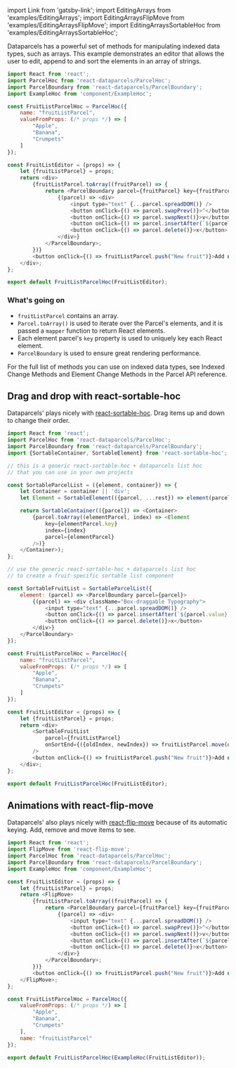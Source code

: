 import Link from 'gatsby-link';
import EditingArrays from 'examples/EditingArrays';
import EditingArraysFlipMove from 'examples/EditingArraysFlipMove';
import EditingArraysSortableHoc from 'examples/EditingArraysSortableHoc';

Dataparcels has a powerful set of methods for manipulating indexed data types, such as arrays. This example demonstrates an editor that allows the user to edit, append to and sort the elements in an array of strings.

<EditingArrays />

```js
import React from 'react';
import ParcelHoc from 'react-dataparcels/ParcelHoc';
import ParcelBoundary from 'react-dataparcels/ParcelBoundary';
import ExampleHoc from 'component/ExampleHoc';

const FruitListParcelHoc = ParcelHoc({
    name: "fruitListParcel",
    valueFromProps: (/* props */) => [
        "Apple",
        "Banana",
        "Crumpets"
    ]
});

const FruitListEditor = (props) => {
    let {fruitListParcel} = props;
    return <div>
        {fruitListParcel.toArray((fruitParcel) => {
            return <ParcelBoundary parcel={fruitParcel} key={fruitParcel.key}>
                {(parcel) => <div>
                    <input type="text" {...parcel.spreadDOM()} />
                    <button onClick={() => parcel.swapPrev()}>^</button>
                    <button onClick={() => parcel.swapNext()}>v</button>
                    <button onClick={() => parcel.insertAfter(`${parcel.value} copy`)}>+</button>
                    <button onClick={() => parcel.delete()}>x</button>
                </div>}
            </ParcelBoundary>;
        })}
        <button onClick={() => fruitListParcel.push("New fruit")}>Add new fruit</button>
    </div>;
};

export default FruitListParcelHoc(FruitListEditor);
```

### What's going on

* `fruitListParcel` contains an array.
* `Parcel.toArray()` is used to iterate over the Parcel's elements, and it is passed a `mapper` function to return React elements.
* Each element parcel's `key` property is used to uniquely key each React element.
* `ParcelBoundary` is used to ensure great rendering performance.

For the full list of methods you can use on indexed data types, see <Link to="/api/Parcel#indexed_change_methods">Indexed Change Methods</Link> and <Link to="/api/Parcel#element_change_methods">Element Change Methods</Link> in the Parcel API reference.

## Drag and drop with react-sortable-hoc

Dataparcels' plays nicely with [react-sortable-hoc](https://github.com/clauderic/react-sortable-hoc). Drag items up and down to change their order.

<EditingArraysSortableHoc />

```js
import React from 'react';
import ParcelHoc from 'react-dataparcels/ParcelHoc';
import ParcelBoundary from 'react-dataparcels/ParcelBoundary';
import {SortableContainer, SortableElement} from 'react-sortable-hoc';

// this is a generic react-sortable-hoc + dataparcels list hoc
// that you can use in your own projects

const SortableParcelList = ({element, container}) => {
    let Container = container || 'div';
    let Element = SortableElement(({parcel, ...rest}) => element(parcel, rest));

    return SortableContainer(({parcel}) => <Container>
        {parcel.toArray((elementParcel, index) => <Element
            key={elementParcel.key}
            index={index}
            parcel={elementParcel}
        />)}
    </Container>);
};

// use the generic react-sortable-hoc + dataparcels list hoc
// to create a fruit-specific sortable list component

const SortableFruitList = SortableParcelList({
    element: (parcel) => <ParcelBoundary parcel={parcel}>
        {(parcel) => <div className="Box-draggable Typography">
            <input type="text" {...parcel.spreadDOM()} />
            <button onClick={() => parcel.insertAfter(`${parcel.value} copy`)}>+</button>
            <button onClick={() => parcel.delete()}>x</button>
        </div>}
    </ParcelBoundary>
});

const FruitListParcelHoc = ParcelHoc({
    name: "fruitListParcel",
    valueFromProps: (/* props */) => [
        "Apple",
        "Banana",
        "Crumpets"
    ]
});

const FruitListEditor = (props) => {
    let {fruitListParcel} = props;
    return <div>
        <SortableFruitList
            parcel={fruitListParcel}
            onSortEnd={({oldIndex, newIndex}) => fruitListParcel.move(oldIndex, newIndex)}
        />
        <button onClick={() => fruitListParcel.push("New fruit")}>Add new fruit</button>
    </div>;
};

export default FruitListParcelHoc(FruitListEditor);
```

## Animations with react-flip-move

Dataparcels' also plays nicely with [react-flip-move](https://github.com/joshwcomeau/react-flip-move) because of its automatic keying. Add, remove and move items to see.

<EditingArraysFlipMove />

```js
import React from 'react';
import FlipMove from 'react-flip-move';
import ParcelHoc from 'react-dataparcels/ParcelHoc';
import ParcelBoundary from 'react-dataparcels/ParcelBoundary';
import ExampleHoc from 'component/ExampleHoc';

const FruitListEditor = (props) => {
    let {fruitListParcel} = props;
    return <FlipMove>
        {fruitListParcel.toArray((fruitParcel) => {
            return <ParcelBoundary parcel={fruitParcel} key={fruitParcel.key}>
                {(parcel) => <div>
                    <input type="text" {...parcel.spreadDOM()} />
                    <button onClick={() => parcel.swapPrev()}>^</button>
                    <button onClick={() => parcel.swapNext()}>v</button>
                    <button onClick={() => parcel.insertAfter(`${parcel.value} copy`)}>+</button>
                    <button onClick={() => parcel.delete()}>x</button>
                </div>}
            </ParcelBoundary>;
        })}
        <button onClick={() => fruitListParcel.push("New fruit")}>Add new fruit</button>
    </FlipMove>;
};

const FruitListParcelHoc = ParcelHoc({
    valueFromProps: (/* props */) => [
        "Apple",
        "Banana",
        "Crumpets"
    ],
    name: "fruitListParcel"
});

export default FruitListParcelHoc(ExampleHoc(FruitListEditor));

```

